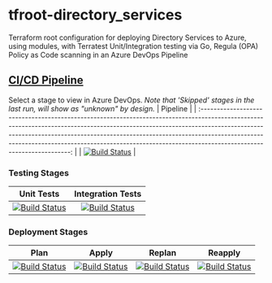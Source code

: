 # tfroot-directory_services
Terraform root configuration for deploying Directory Services to Azure, using modules, with Terratest Unit/Integration testing via Go, Regula (OPA) Policy as Code scanning in an Azure DevOps Pipeline
## [CI/CD Pipeline](https://dev.azure.com/wesleytrust/Terraform/_build?definitionId=65)
Select a stage to view in Azure DevOps. *Note that 'Skipped' stages in the last run, will show as "unknown" by design.*
|                                                                                                                                                                             Pipeline                                                                                                                                                                             |
| :--------------------------------------------------------------------------------------------------------------------------------------------------------------------------------------------------------------------------------------------------------------------------------------------------------------------------------------------------------------: |
| [![Build Status](https://dev.azure.com/wesleytrust/Terraform/_apis/build/status/DirectoryServices/ENV-P%3B%20tfroot-directory_services?repoName=wesley-trust%2Ftfroot-directory_services&branchName=main)](https://dev.azure.com/wesleytrust/Terraform/_build/latest?definitionId=65&repoName=wesley-trust%2Ftfroot-directory_services&branchName=main) |
### Testing Stages
|                                                                                                                                                                                   Unit Tests                                                                                                                                                                                    |                                                                                                                                                                                   Integration Tests                                                                                                                                                                                    |
| :-----------------------------------------------------------------------------------------------------------------------------------------------------------------------------------------------------------------------------------------------------------------------------------------------------------------------------------------------------------------------------: | :------------------------------------------------------------------------------------------------------------------------------------------------------------------------------------------------------------------------------------------------------------------------------------------------------------------------------------------------------------------------------------: |
| [![Build Status](https://dev.azure.com/wesleytrust/Terraform/_apis/build/status/DirectoryServices/ENV-P%3B%20tfroot-directory_services?repoName=wesley-trust%2Ftfroot-directory_services&branchName=main&stageName=Unit)](https://dev.azure.com/wesleytrust/Terraform/_build/latest?definitionId=65&repoName=wesley-trust%2Ftfroot-directory_services&branchName=main) | [![Build Status](https://dev.azure.com/wesleytrust/Terraform/_apis/build/status/DirectoryServices/ENV-P%3B%20tfroot-directory_services?repoName=wesley-trust%2Ftfroot-directory_services&branchName=main&stageName=Integration)](https://dev.azure.com/wesleytrust/Terraform/_build/latest?definitionId=65&repoName=wesley-trust%2Ftfroot-directory_services&branchName=main) |
### Deployment Stages
|                                                                                                                                                                                      Plan                                                                                                                                                                                       |                                                                                                                                                                                      Apply                                                                                                                                                                                       |                                                                                                                                                                                      Replan                                                                                                                                                                                       |                                                                                                                                                                                      Reapply                                                                                                                                                                                       |
| :-----------------------------------------------------------------------------------------------------------------------------------------------------------------------------------------------------------------------------------------------------------------------------------------------------------------------------------------------------------------------------: | :------------------------------------------------------------------------------------------------------------------------------------------------------------------------------------------------------------------------------------------------------------------------------------------------------------------------------------------------------------------------------: | :-------------------------------------------------------------------------------------------------------------------------------------------------------------------------------------------------------------------------------------------------------------------------------------------------------------------------------------------------------------------------------: | :--------------------------------------------------------------------------------------------------------------------------------------------------------------------------------------------------------------------------------------------------------------------------------------------------------------------------------------------------------------------------------: |
| [![Build Status](https://dev.azure.com/wesleytrust/Terraform/_apis/build/status/DirectoryServices/ENV-P%3B%20tfroot-directory_services?repoName=wesley-trust%2Ftfroot-directory_services&branchName=main&stageName=Plan)](https://dev.azure.com/wesleytrust/Terraform/_build/latest?definitionId=65&repoName=wesley-trust%2Ftfroot-directory_services&branchName=main) | [![Build Status](https://dev.azure.com/wesleytrust/Terraform/_apis/build/status/DirectoryServices/ENV-P%3B%20tfroot-directory_services?repoName=wesley-trust%2Ftfroot-directory_services&branchName=main&stageName=Apply)](https://dev.azure.com/wesleytrust/Terraform/_build/latest?definitionId=65&repoName=wesley-trust%2Ftfroot-directory_services&branchName=main) | [![Build Status](https://dev.azure.com/wesleytrust/Terraform/_apis/build/status/DirectoryServices/ENV-P%3B%20tfroot-directory_services?repoName=wesley-trust%2Ftfroot-directory_services&branchName=main&stageName=RePlan)](https://dev.azure.com/wesleytrust/Terraform/_build/latest?definitionId=65&repoName=wesley-trust%2Ftfroot-directory_services&branchName=main) | [![Build Status](https://dev.azure.com/wesleytrust/Terraform/_apis/build/status/DirectoryServices/ENV-P%3B%20tfroot-directory_services?repoName=wesley-trust%2Ftfroot-directory_services&branchName=main&stageName=ReApply)](https://dev.azure.com/wesleytrust/Terraform/_build/latest?definitionId=65&repoName=wesley-trust%2Ftfroot-directory_services&branchName=main) |